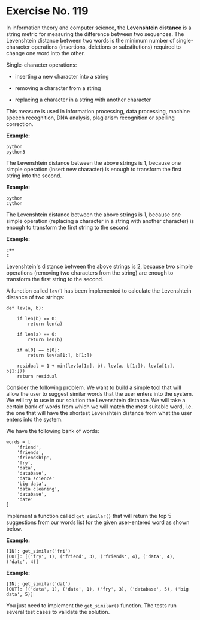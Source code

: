 # Exercise No. 119

In information theory and computer science, the **Levenshtein distance** is a string metric for measuring the difference between two sequences. The Levenshtein distance between two words is the minimum number of single-character operations (insertions, deletions or substitutions) required to change one word into the other.

Single-character operations:

-   inserting a new character into a string

-   removing a character from a string

-   replacing a character in a string with another character

This measure is used in information processing, data processing, machine speech recognition, DNA analysis, plagiarism recognition or spelling correction.


**Example:**


    python
    python3


The Levenshtein distance between the above strings is 1, because one simple operation (insert new character) is enough to transform the first string into the second.


**Example:**


    python
    cython


The Levenshtein distance between the above strings is 1, because one simple operation (replacing a character in a string with another character) is enough to transform the first string to the second.


**Example:**


    c++
    c


Levenshtein's distance between the above strings is 2, because two simple operations (removing two characters from the string) are enough to transform the first string to the second.

A function called `lev()` has been implemented to calculate the Levenshtein distance of two strings:


    def lev(a, b):
     
        if len(b) == 0:
            return len(a)
     
        if len(a) == 0:
            return len(b)
     
        if a[0] == b[0]:
            return lev(a[1:], b[1:])
     
        residual = 1 + min(lev(a[1:], b), lev(a, b[1:]), lev(a[1:], b[1:]))
        return residual


Consider the following problem. We want to build a simple tool that will allow the user to suggest similar words that the user enters into the system. We will try to use in our solution the Levenshtein distance. We will take a certain bank of words from which we will match the most suitable word, i.e. the one that will have the shortest Levenshtein distance from what the user enters into the system.

We have the following bank of words:


    words = [
        'friend',
        'friends',
        'friendship',
        'fry',
        'data',
        'database',
        'data science'
        'big data',
        'data cleaning',
        'database',
        'date'
    ]


Implement a function called `get_similar()` that will return the top 5 suggestions from our words list for the given user-entered word as shown below.


**Example:**


    [IN]: get_similar('fri')
    [OUT]: [('fry', 1), ('friend', 3), ('friends', 4), ('data', 4), ('date', 4)]


**Example:**


    [IN]: get_similar('dat')
    [OUT]: [('data', 1), ('date', 1), ('fry', 3), ('database', 5), ('big data', 5)]


You just need to implement the `get_similar()` function. The tests run several test cases to validate the solution.


